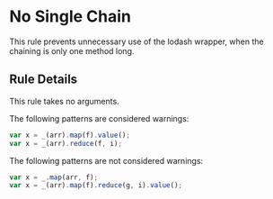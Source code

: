 # No Single Chain

This rule prevents unnecessary use of the lodash wrapper, when the chaining is only one method long.

## Rule Details

This rule takes no arguments.

The following patterns are considered warnings:

```js
var x = _(arr).map(f).value();
var x = _(arr).reduce(f, i);
```

The following patterns are not considered warnings:

```js
var x = _.map(arr, f);
var x = _(arr).map(f).reduce(g, i).value();
```
